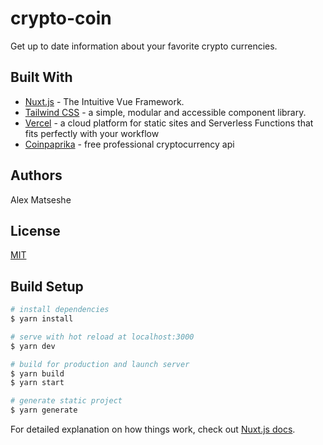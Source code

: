 # crypto-coin

Get up to date information about your favorite crypto currencies.

## Built With

- [Nuxt.js](https://nuxtjs.org/) - The Intuitive Vue Framework.
- [Tailwind CSS](https://chakra-ui.com/) - a simple, modular and accessible component library.
- [Vercel](https://vercel.com/) - a cloud platform for static sites and Serverless Functions that fits perfectly with your workflow
- [Coinpaprika](https://coinpaprika.com/api/) - free professional cryptocurrency api

## Authors

Alex Matseshe

## License

[MIT](LICENSE)

## Build Setup

```bash
# install dependencies
$ yarn install

# serve with hot reload at localhost:3000
$ yarn dev

# build for production and launch server
$ yarn build
$ yarn start

# generate static project
$ yarn generate
```

For detailed explanation on how things work, check out [Nuxt.js docs](https://nuxtjs.org).
